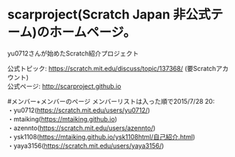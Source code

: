 
# scarproject(Scratch Japan 非公式テーム)のホームページ。

yu0712さんが始めたScratch紹介プロジェクト  

公式トピック:
https://scratch.mit.edu/discuss/topic/137368/ (要Scratchアカウント)  
公式ページ:
http://scarproject.github.io

#メンバー+メンバーのページ
メンバーリストは入った順で2015/7/28 20:  
・yu0712(https://scratch.mit.edu/users/yu0712/)  
・mtaiking(https://mtaiking.github.io)  
・azennto(https://scratch.mit.edu/users/azennto/)  
・ysk1108(https://mtaiking.github.io/ysk1108html/自己紹介.html)  
・yaya3156(https://scratch.mit.edu/users/yaya3156/)  
